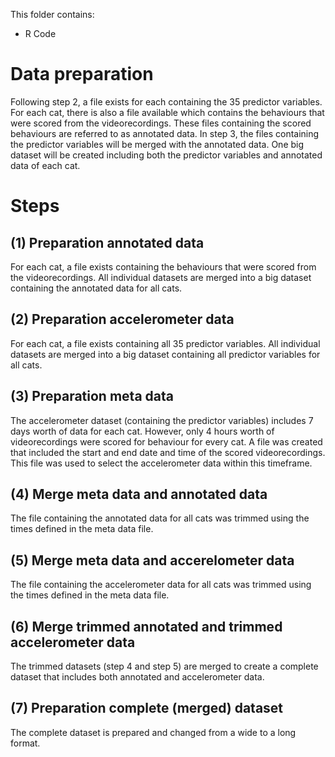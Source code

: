 This folder contains:
- R Code

# Data preparation
Following step 2, a file exists for each containing the 35 predictor variables. For each cat, there is also a file available which contains the behaviours that were scored from the videorecordings. These files containing the scored behaviours are referred to as annotated data. In step 3, the files containing the predictor variables will be merged with the annotated data. One big dataset will be created including both the predictor variables and annotated data of each cat.

# Steps
## (1) Preparation annotated data
For each cat, a file exists containing the behaviours that were scored from the videorecordings. All individual datasets are merged into a big dataset containing the annotated data for all cats.
## (2) Preparation accelerometer data
For each cat, a file exists containing all 35 predictor variables. All individual datasets are merged into a big dataset containing all predictor variables for all cats.
## (3) Preparation meta data
The accelerometer dataset (containing the predictor variables) includes 7 days worth of data for each cat. However, only 4 hours worth of videorecordings were scored for behaviour for every cat. A file was created that included the start and end date and time of the scored videorecordings. This file was used to select the accelerometer data within this timeframe.
## (4) Merge meta data and annotated data
The file containing the annotated data for all cats was trimmed using the times defined in the meta data file.
## (5) Merge meta data and accerelometer data
The file containing the accelerometer data for all cats was trimmed using the times defined in the meta data file.
## (6) Merge trimmed annotated and trimmed accelerometer data
The trimmed datasets (step 4 and step 5) are merged to create a complete dataset that includes both annotated and accelerometer data.
## (7) Preparation complete (merged) dataset
The complete dataset is prepared and changed from a wide to a long format.
